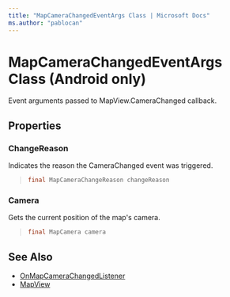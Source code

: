 ```yaml
---
title: "MapCameraChangedEventArgs Class | Microsoft Docs"
ms.author: "pablocan"
---
```


# MapCameraChangedEventArgs Class (Android only)

Event arguments passed to MapView.CameraChanged callback.

## Properties

### ChangeReason

Indicates the reason the CameraChanged event was triggered.

>```java
> final MapCameraChangeReason changeReason
>```

### Camera

Gets the current position of the map's camera.

>```java
> final MapCamera camera
>```

## See Also

* [OnMapCameraChangedListener](OnMapCameraChangedListener-interface.md)
* [MapView](../MapView-class.md)
